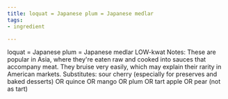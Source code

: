 ```yaml
---
title: loquat = Japanese plum = Japanese medlar
tags:
- ingredient

---
```

loquat = Japanese plum = Japanese medlar LOW-kwat Notes: These are popular in Asia, where they're eaten raw and cooked into sauces that accompany meat. They bruise very easily, which may explain their rarity in American markets. Substitutes: sour cherry (especially for preserves and baked desserts) OR quince OR mango OR plum OR tart apple OR pear (not as tart)
